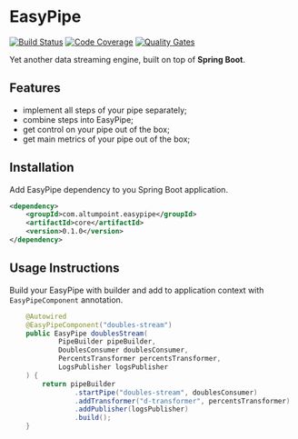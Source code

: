 EasyPipe
======================

[![Build Status](https://travis-ci.org/dmytro-winged/easy-pipe.svg?branch=master)](https://travis-ci.org/dmytro-winged/easy-pipe)
[![Code Coverage](https://sonarcloud.io/api/project_badges/measure?project=com.altumpoint.easypipe%3Aeasypipe-parent&metric=coverage)](https://sonarcloud.io/component_measures?id=com.altumpoint.easypipe%3Aeasypipe-parent&metric=Coverage)
[![Quality Gates](https://sonarcloud.io/api/project_badges/measure?project=com.altumpoint.easypipe%3Aeasypipe-parent&metric=alert_status)](https://sonarcloud.io/dashboard?id=com.altumpoint.easypipe%3Aeasypipe-parent)

Yet another data streaming engine, built on top of **Spring Boot**.

## Features
- implement all steps of your pipe separately;
- combine steps into EasyPipe;
- get control on your pipe out of the box;
- get main metrics of your pipe out of the box;

## Installation
Add EasyPipe dependency to you Spring Boot application.
```xml
<dependency>
    <groupId>com.altumpoint.easypipe</groupId>
    <artifactId>core</artifactId>
    <version>0.1.0</version>
</dependency>
```

## Usage Instructions
Build your EasyPipe with builder and add to application context with `EasyPipeComponent` annotation.
```java
    @Autowired
    @EasyPipeComponent("doubles-stream")
    public EasyPipe doublesStream(
            PipeBuilder pipeBuilder,
            DoublesConsumer doublesConsumer,
            PercentsTransformer percentsTransformer,
            LogsPublisher logsPublisher
    ) {
        return pipeBuilder
                .startPipe("doubles-stream", doublesConsumer)
                .addTransformer("d-transformer", percentsTransformer)
                .addPublisher(logsPublisher)
                .build();
    }
```
